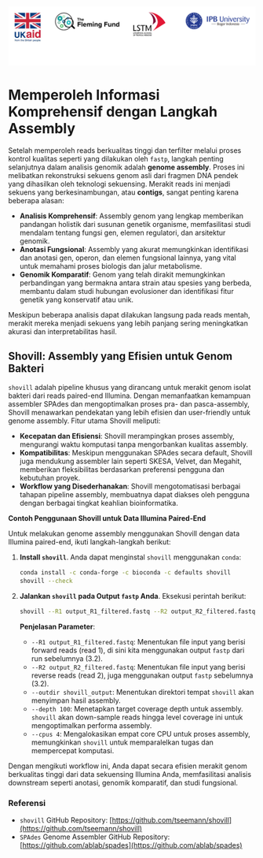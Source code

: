 ![collaboration-logo](../IM/Github_image_banner.png)

# **Memperoleh Informasi Komprehensif dengan Langkah Assembly**

Setelah memperoleh reads berkualitas tinggi dan terfilter melalui proses kontrol kualitas seperti yang dilakukan oleh `fastp`, langkah penting selanjutnya dalam analisis genomik adalah **genome assembly**. Proses ini melibatkan rekonstruksi sekuens genom asli dari fragmen DNA pendek yang dihasilkan oleh teknologi sekuensing. Merakit reads ini menjadi sekuens yang berkesinambungan, atau **contigs**, sangat penting karena beberapa alasan:

- **Analisis Komprehensif**: Assembly genom yang lengkap memberikan pandangan holistik dari susunan genetik organisme, memfasilitasi studi mendalam tentang fungsi gen, elemen regulatori, dan arsitektur genomik.
- **Anotasi Fungsional**: Assembly yang akurat memungkinkan identifikasi dan anotasi gen, operon, dan elemen fungsional lainnya, yang vital untuk memahami proses biologis dan jalur metabolisme.
- **Genomik Komparatif**: Genom yang telah dirakit memungkinkan perbandingan yang bermakna antara strain atau spesies yang berbeda, membantu dalam studi hubungan evolusioner dan identifikasi fitur genetik yang konservatif atau unik.

Meskipun beberapa analisis dapat dilakukan langsung pada reads mentah, merakit mereka menjadi sekuens yang lebih panjang sering meningkatkan akurasi dan interpretabilitas hasil.

## Shovill: Assembly yang Efisien untuk Genom Bakteri

`shovill` adalah pipeline khusus yang dirancang untuk merakit genom isolat bakteri dari reads paired-end Illumina. Dengan memanfaatkan kemampuan assembler SPAdes dan mengoptimalkan proses pra- dan pasca-assembly, Shovill menawarkan pendekatan yang lebih efisien dan user-friendly untuk genome assembly. Fitur utama Shovill meliputi:

- **Kecepatan dan Efisiensi**: Shovill merampingkan proses assembly, mengurangi waktu komputasi tanpa mengorbankan kualitas assembly.
- **Kompatibilitas**: Meskipun menggunakan SPAdes secara default, Shovill juga mendukung assembler lain seperti SKESA, Velvet, dan Megahit, memberikan fleksibilitas berdasarkan preferensi pengguna dan kebutuhan proyek.
- **Workflow yang Disederhanakan**: Shovill mengotomatisasi berbagai tahapan pipeline assembly, membuatnya dapat diakses oleh pengguna dengan berbagai tingkat keahlian bioinformatika.

**Contoh Penggunaan Shovill untuk Data Illumina Paired-End**

Untuk melakukan genome assembly menggunakan Shovill dengan data Illumina paired-end, ikuti langkah-langkah berikut:

1. **Install `shovill`**. Anda dapat menginstal `shovill` menggunakan `conda`:
   ```bash
   conda install -c conda-forge -c bioconda -c defaults shovill
   shovill --check
   ```

2. **Jalankan `shovill` pada Output `fastp` Anda**. Eksekusi perintah berikut:
   ```bash
   shovill --R1 output_R1_filtered.fastq --R2 output_R2_filtered.fastq --outdir shovill_output --depth 100 --cpus 4
   ```

   **Penjelasan Parameter**:
   - `--R1 output_R1_filtered.fastq`: Menentukan file input yang berisi forward reads (read 1), di sini kita menggunakan output `fastp` dari run sebelumnya (3.2).
   - `--R2 output_R2_filtered.fastq`: Menentukan file input yang berisi reverse reads (read 2), juga menggunakan output `fastp` sebelumnya (3.2).
   - `--outdir shovill_output`: Menentukan direktori tempat `shovill` akan menyimpan hasil assembly.
   - `--depth 100`: Menetapkan target coverage depth untuk assembly. `shovill` akan down-sample reads hingga level coverage ini untuk mengoptimalkan performa assembly.
   - `--cpus 4`: Mengalokasikan empat core CPU untuk proses assembly, memungkinkan `shovill` untuk memparalelkan tugas dan mempercepat komputasi.

Dengan mengikuti workflow ini, Anda dapat secara efisien merakit genom berkualitas tinggi dari data sekuensing Illumina Anda, memfasilitasi analisis downstream seperti anotasi, genomik komparatif, dan studi fungsional.

### Referensi

- `shovill` GitHub Repository: [https://github.com/tseemann/shovill](https://github.com/tseemann/shovill)
- `SPAdes` Genome Assembler GitHub Repository: [https://github.com/ablab/spades](https://github.com/ablab/spades)
